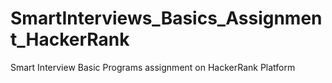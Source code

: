 # SmartInterviews_Basics_Assignment_HackerRank
Smart Interview Basic Programs assignment on HackerRank Platform
